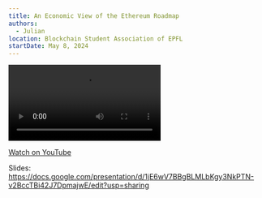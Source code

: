 ```yaml
---
title: An Economic View of the Ethereum Roadmap
authors:
  - Julian
location: Blockchain Student Association of EPFL
startDate: May 8, 2024
---
```


<video src="https://youtu.be/_JsQCCRwFHs?si=J8DG9f9Hov4MYpJe"></video>

[Watch on YouTube](https://youtu.be/_JsQCCRwFHs?si=J8DG9f9Hov4MYpJe)

Slides: <https://docs.google.com/presentation/d/1jE6wV7BBgBLMLbKgy3NkPTN-v2BccTBi42J7DpmajwE/edit?usp=sharing>
